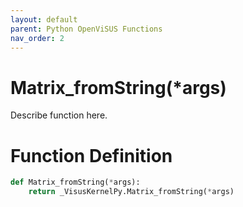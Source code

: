 ```yaml
---
layout: default
parent: Python OpenViSUS Functions
nav_order: 2
---
```


# Matrix_fromString(*args)

Describe function here.

# Function Definition

```python
def Matrix_fromString(*args):
    return _VisusKernelPy.Matrix_fromString(*args)
```